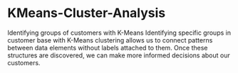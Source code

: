 # KMeans-Cluster-Analysis
Identifying groups of customers with K-Means 
Identifying specific groups in customer base with K-Means clustering allows us to connect patterns between data elements without labels attached to them. Once these structures are discovered, we can make more informed decisions about our customers.

